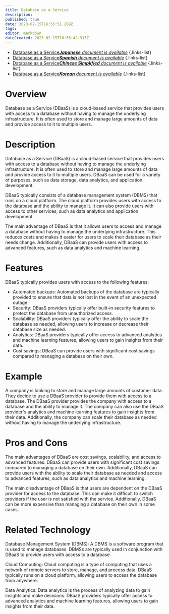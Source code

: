 ```yaml
---
title: Database as a Service
description: 
published: true
date: 2023-02-15T16:55:51.269Z
tags: 
editor: markdown
dateCreated: 2023-02-15T16:55:42.313Z
---
```


- [Database as a Service***Japanese** document is available*](/ja/Knowledge-base/Dictionary/database-as-a-service)
{.links-list}
- [Database as a Service***Spanish** document is available*](/es/Knowledge-base/Dictionary/database-as-a-service)
{.links-list}
- [Database as a Service***Chinese Simplified** document is available*](/zh/Knowledge-base/Dictionary/database-as-a-service)
{.links-list}
- [Database as a Service***Korean** document is available*](/ko/Knowledge-base/Dictionary/database-as-a-service)
{.links-list}


# Overview
Database as a Service (DBaaS) is a cloud-based service that provides users with access to a database without having to manage the underlying infrastructure. It is often used to store and manage large amounts of data and provide access to it to multiple users.

# Description
Database as a Service (DBaaS) is a cloud-based service that provides users with access to a database without having to manage the underlying infrastructure. It is often used to store and manage large amounts of data and provide access to it to multiple users. DBaaS can be used for a variety of purposes, such as data storage, data analytics, and application development.

DBaaS typically consists of a database management system (DBMS) that runs on a cloud platform. The cloud platform provides users with access to the database and the ability to manage it. It can also provide users with access to other services, such as data analytics and application development.

The main advantage of DBaaS is that it allows users to access and manage a database without having to manage the underlying infrastructure. This reduces costs and makes it easier for users to scale their database as their needs change. Additionally, DBaaS can provide users with access to advanced features, such as data analytics and machine learning.

# Features
DBaaS typically provides users with access to the following features:

- Automated backups: Automated backups of the database are typically provided to ensure that data is not lost in the event of an unexpected outage.
- Security: DBaaS providers typically offer built-in security features to protect the database from unauthorized access.
- Scalability: DBaaS providers typically offer the ability to scale the database as needed, allowing users to increase or decrease their database size as needed.
- Analytics: DBaaS providers typically offer access to advanced analytics and machine learning features, allowing users to gain insights from their data.
- Cost savings: DBaaS can provide users with significant cost savings compared to managing a database on their own.

# Example
A company is looking to store and manage large amounts of customer data. They decide to use a DBaaS provider to provide them with access to a database. The DBaaS provider provides the company with access to a database and the ability to manage it. The company can also use the DBaaS provider's analytics and machine learning features to gain insights from their data. Additionally, the company can scale their database as needed without having to manage the underlying infrastructure.

# Pros and Cons
The main advantages of DBaaS are cost savings, scalability, and access to advanced features. DBaaS can provide users with significant cost savings compared to managing a database on their own. Additionally, DBaaS can provide users with the ability to scale their database as needed and access to advanced features, such as data analytics and machine learning.

The main disadvantage of DBaaS is that users are dependent on the DBaaS provider for access to the database. This can make it difficult to switch providers if the user is not satisfied with the service. Additionally, DBaaS can be more expensive than managing a database on their own in some cases.

# Related Technology
Database Management System (DBMS): A DBMS is a software program that is used to manage databases. DBMSs are typically used in conjunction with DBaaS to provide users with access to a database.

Cloud Computing: Cloud computing is a type of computing that uses a network of remote servers to store, manage, and process data. DBaaS typically runs on a cloud platform, allowing users to access the database from anywhere.

Data Analytics: Data analytics is the process of analyzing data to gain insights and make decisions. DBaaS providers typically offer access to advanced analytics and machine learning features, allowing users to gain insights from their data.